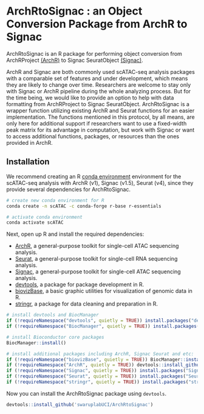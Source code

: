 
# ArchRtoSignac : an Object Conversion Package from ArchR to Signac


ArchRtoSignac is an R package for performing object conversion from ArchRProject [(ArchR)](https://www.archrproject.com/index.html) to Signac SeuratObject [(Signac)](https://satijalab.org/signac/index.html).

ArchR and Signac are both commonly used scATAC-seq analysis packages with a comparable set of features and under development, which means they are likely to change over time. Researchers are welcome to stay only with Signac or ArchR pipeline during the whole analyzing process. But for the time being, we would like to provide an option to help with data formatting from ArchRProject to Signac SeuratObject. ArchRtoSignac is a wrapper function utilizing existing ArchR and Seurat functions for an easier implementation.
The functions mentioned in this protocol, by all means, are only here for additional support if researchers want to use a fixed-width peak matrix for its advantage in computation, but work with Signac or want to access additional functions, packages, or resources than the ones provided in ArchR.


## Installation

We recommend creating an R [conda environment](https://docs.conda.io/en/latest)
environment for the scATAC-seq analysis with ArchR (v1), Signac (v1.5), Seurat (v4), since they provide several dependencies for ArchRtoSignac.

```bash
# create new conda environment for R
conda create -n scATAC -c conda-forge r-base r-essentials

# activate conda environment
conda activate scATAC

```

Next, open up R and install the required dependencies:

* [ArchR](https://www.archrproject.com/index.html), a general-purpose toolkit for single-cell ATAC sequencing analysis.
* [Seurat](https://satijalab.org/seurat/index.html), a general-purpose toolkit for single-cell RNA sequencing analysis.
* [Signac](https://satijalab.org/signac/index.html), a general-purpose toolkit for single-cell ATAC sequencing analysis.
* [devtools](https://devtools.r-lib.org/), a package for package development in R.
* [biovizBase](https://www.bioconductor.org/packages/release/bioc/html/biovizBase.html), a basic graphic utilities for visualization of genomic data in R.
* [stringr](https://cran.r-project.org/web/packages/stringr/readme/README.html), a package for data cleaning and preparation in R.

```r
# install devtools and BiocManager
if (!requireNamespace("devtools", quietly = TRUE)) install.packages("devtools")
if (!requireNamespace("BiocManager", quietly = TRUE)) install.packages("BiocManager")

# install Bioconductor core packages
BiocManager::install()

# install additional packages including ArchR, Signac Seurat and etc:
if (!requireNamespace("biovizBase", quietly = TRUE)) BiocManager::install("biovizBase")
if (!requireNamespace("ArchR", quietly = TRUE)) devtools::install_github("GreenleafLab/ArchR", ref="master", repos = BiocManager::repositories())
if (!requireNamespace("Signac", quietly = TRUE)) install.packages("Signac")
if (!requireNamespace("Seurat", quietly = TRUE)) install.packages("Seurat")
if (!requireNamespace("stringr", quietly = TRUE)) install.packages("stringr")


```

Now you can install the ArchRtoSignac package using `devtools`.

```r
devtools::install_github('swaruplabUCI/ArchRtoSignac')

```
